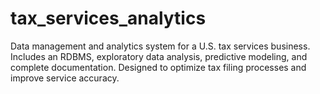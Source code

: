 # tax_services_analytics
Data management and analytics system for a U.S. tax services business. Includes an RDBMS, exploratory data analysis, predictive modeling, and complete documentation. Designed to optimize tax filing processes and improve service accuracy.

